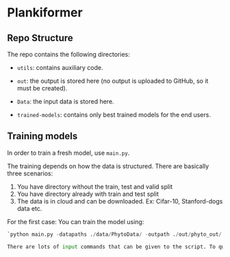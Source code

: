 # Plankiformer

## Repo Structure

The repo contains the following directories:

- `utils`: contains auxiliary code.

- `out`: the output is stored here (no output is uploaded to GitHub, so it must be created).

- `Data`: the input data is stored here.

- `trained-models`: contains only best trained models for the end users.


## Training models

In order to train a fresh model, use `main.py`. 

The training depends on how the data is structured.
There are basically three scenarios:
1) You have directory without the train, test and valid split
2) You have directory already with train and test split
3) The data is in cloud and can be downloaded. Ex: Cifar-10, Stanford-dogs data etc.

For the first case:
You can train the model using:

```python
`python main.py -datapaths ./data/PhytoData/ -outpath ./out/phyto_out/ -classifier multi -aug -datakind image -ttkind image -save_data yes -resize_images 1 -L 128 -valid_set yes -test_set yes -dataset_name zoolake -training_data False -epochs 40 -finetune 2 -finetune_epochs 40 -balance_weight yes -batch_size 32 -init_name Init_0`

There are lots of input commands that can be given to the script. To query them, use the `-h` flag (`python main.py -h`). 
